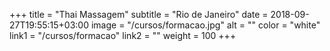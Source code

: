 +++
title = "Thai Massagem"
subtitle = "Rio de Janeiro"
date = 2018-09-27T19:55:15+03:00
image = "/cursos/formacao.jpg"
alt = ""
color = "white"
link1 = "/cursos/formacao"
link2 = ""
weight = 100
+++
